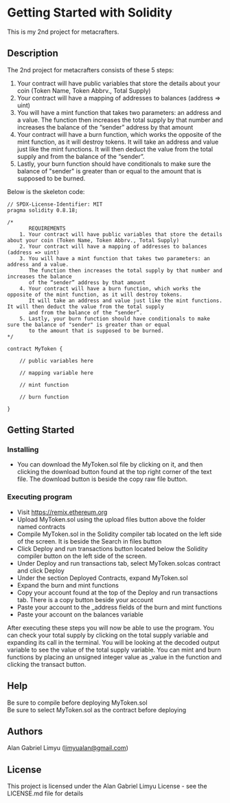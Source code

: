 # Getting Started with Solidity

This is my 2nd project for metacrafters.

## Description

The 2nd project for metacrafters consists of these 5 steps:
1. Your contract will have public variables that store the details about your coin (Token Name, Token Abbrv., Total Supply)
2. Your contract will have a mapping of addresses to balances (address => uint)
3. You will have a mint function that takes two parameters: an address and a value. 
The function then increases the total supply by that number and increases the balance 
of the “sender” address by that amount
4. Your contract will have a burn function, which works the opposite of the mint function, as it will destroy tokens. 
It will take an address and value just like the mint functions. It will then deduct the value from the total supply 
and from the balance of the “sender”.
5. Lastly, your burn function should have conditionals to make sure the balance of "sender" is greater than or equal 
to the amount that is supposed to be burned.


Below is the skeleton code:
```
// SPDX-License-Identifier: MIT
pragma solidity 0.8.18;

/*
       REQUIREMENTS
    1. Your contract will have public variables that store the details about your coin (Token Name, Token Abbrv., Total Supply)
    2. Your contract will have a mapping of addresses to balances (address => uint)
    3. You will have a mint function that takes two parameters: an address and a value. 
       The function then increases the total supply by that number and increases the balance 
       of the “sender” address by that amount
    4. Your contract will have a burn function, which works the opposite of the mint function, as it will destroy tokens. 
       It will take an address and value just like the mint functions. It will then deduct the value from the total supply 
       and from the balance of the “sender”.
    5. Lastly, your burn function should have conditionals to make sure the balance of "sender" is greater than or equal 
       to the amount that is supposed to be burned.
*/

contract MyToken {

    // public variables here

    // mapping variable here

    // mint function

    // burn function

}

```

## Getting Started

### Installing

* You can download the MyToken.sol file by clicking on it, and then clicking the download button found at the top right corner of the text file. The download button is beside the copy raw file button.

### Executing program

* Visit https://remix.ethereum.org
* Upload MyToken.sol using the upload files button above the folder named contracts
* Compile MyToken.sol in the Solidity compiler tab located on the left side of the screen. It is beside the Search in files button
* Click Deploy and run transactions button located below the Solidity compiler button on the left side of the screen.
* Under Deploy and run transactions tab, select MyToken.solcas contract and click Deploy
* Under the section Deployed Contracts, expand MyToken.sol
* Expand the burn and mint functions
* Copy your account found at the top of the Deploy and run transactions tab. There is a copy button beside your account
* Paste your account to the _address fields of the burn and mint functions
* Paste your account on the balances variable

After executing these steps you will now be able to use the program. You can check your total supply by clicking on the total supply variable and expanding its call in the terminal.
You will be looking at the decoded output variable to see the value of the total supply variable.
You can mint and burn functions by placing an unsigned integer value as _value in the function and clicking the transact button.


## Help

Be sure to compile before deploying MyToken.sol </br>
Be sure to select MyToken.sol as the contract before deploying

## Authors

Alan Gabriel Limyu (limyualan@gmail.com)


## License

This project is licensed under the Alan Gabriel Limyu License - see the LICENSE.md file for details
